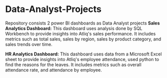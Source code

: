 # Data-Analyst-Projects
Repository consists 2 power BI dashboards as Data Analyst projects
**Sales Analytics Dashboard:** This dashboard uses analysis done by SQL Workbench to provide insights into Atliq's sales performance. 
It includes metrics such as total sales, sales by region, sales by product category, and sales trends over time.

**HR Analytics Dashboard:** This dashboard uses data from a Microsoft Excel sheet to provide insights into Atliq's employee attendance, used python to find the reasons for the leaves. 
It includes metrics such as overall attendance rate, and attendance by employee.
